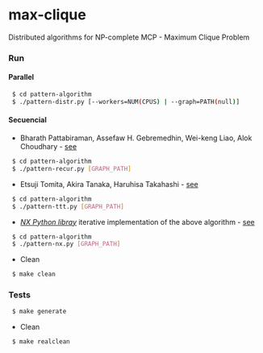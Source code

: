 # max-clique

Distributed algorithms for NP-complete MCP - Maximum Clique Problem

### Run

#### Parallel

```bash
 $ cd pattern-algorithm
 $ ./pattern-distr.py [--workers=NUM(CPUS) | --graph=PATH(null)]
```

#### Secuencial

- Bharath Pattabiraman, Assefaw H. Gebremedhin, Wei-keng Liao, Alok Choudhary - [see](https://arxiv.org/abs/1209.5818)

```bash
 $ cd pattern-algorithm
 $ ./pattern-recur.py [GRAPH_PATH]
```

- Etsuji Tomita, Akira Tanaka, Haruhisa Takahashi - [see](https://doi.org/10.1016/j.tcs.2006.06.015)

```bash
 $ cd pattern-algorithm
 $ ./pattern-ttt.py [GRAPH_PATH]
```

- [_NX Python libray_](https://networkx.github.io/) iterative implementation of the above algorithm - [see](https://github.com/networkx/networkx/blob/master/networkx/algorithms/clique.py#L103)

```bash
 $ cd pattern-algorithm
 $ ./pattern-nx.py [GRAPH_PATH]
```

- Clean

```bash
 $ make clean
```

### Tests

```bash
 $ make generate
```

- Clean

```bash
 $ make realclean
```

